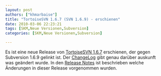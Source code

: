 ```yaml
---
layout: post
authors: ["khmarbaise"]
title: "TortoiseSVN 1.6.7 (SVN 1.6.9) - erschienen"
date: 2010-03-06 22:23:21
tags: [SKM,Neue Versionen,Subversion]
categories: [SKM,Neue Versionen,Subversion]

---
```

Es ist eine neue Release von <a href="http://tortoisesvn.net/">TortoiseSVN 1.6.7</a> erschienen, der gegen Subversion 1.6.9 gelinkt ist. Der <a href="http://tortoisesvn.tigris.org/ChangeLog.txt">ChangeLog</a> gibt genau darüber auskunft was geändert wurde. In den <a href="http://tortoisesvn.tigris.org/tsvn_1.6_releasenotes.html">Release Notes</a> ist beschrieben welche Änderungen in dieser Release vorgenommen wurden.
